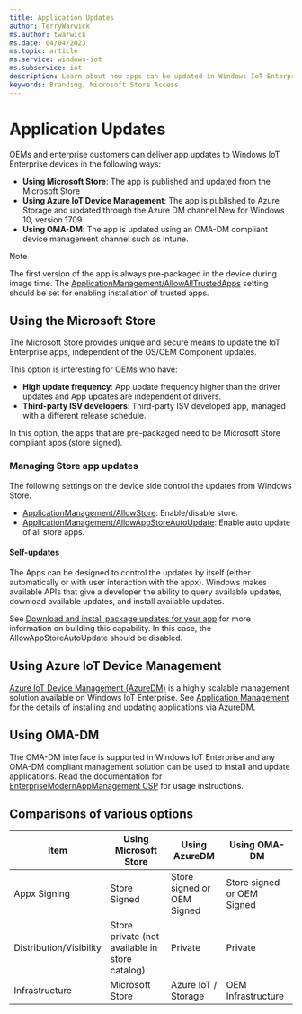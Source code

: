 ```yaml
---
title: Application Updates
author: TerryWarwick
ms.author: twarwick
ms.date: 04/04/2023
ms.topic: article
ms.service: windows-iot
ms.subservice: iot
description: Learn about how apps can be updated in Windows IoT Enterprise.
keywords: Branding, Microsoft Store Access
---
```


# Application Updates

OEMs and enterprise customers can deliver app updates to Windows IoT Enterprise devices in the following ways:

* **Using Microsoft Store**: The app is published and updated from the Microsoft Store
* **Using Azure IoT Device Management**: The app is published to Azure Storage and updated through the Azure DM channel New for Windows 10, version 1709
* **Using OMA-DM**: The app is updated using an OMA-DM compliant device management channel such as Intune.

> [!NOTE]
>
> The first version of the app is always pre-packaged in the device during image time. The [ApplicationManagement/AllowAllTrustedApps](/windows/client-management/mdm/policy-configuration-service-provider#applicationmanagement-allowalltrustedapps) setting should be set for enabling installation of trusted apps.

## Using the Microsoft Store

The Microsoft Store provides unique and secure means to update the IoT Enterprise apps, independent of the OS/OEM Component updates.

This option is interesting for OEMs who have:

* **High update frequency**: App update frequency higher than the driver updates and App updates are independent of drivers.
* **Third-party ISV developers**: Third-party ISV developed app, managed with a different release schedule.

In this option, the apps that are pre-packaged need to be Microsoft Store compliant apps (store signed).

### Managing Store app updates

The following settings on the device side control the updates from Windows Store.

* [ApplicationManagement/AllowStore](/windows/client-management/mdm/policy-configuration-service-provider#applicationmanagement-allowstore): Enable/disable store.
* [ApplicationManagement/AllowAppStoreAutoUpdate](/windows/client-management/mdm/policy-configuration-service-provider#applicationmanagement-allowappstoreautoupdate): Enable auto update of all store apps.

#### Self-updates

The Apps can be designed to control the updates by itself (either automatically or with user interaction with the appx). Windows makes available APIs that give a developer the ability to query available updates, download available updates, and install available updates.

See [Download and install package updates for your app](/windows/uwp/packaging/self-install-package-updates) for more information on building this capability. In this case, the AllowAppStoreAutoUpdate should be disabled.

## Using Azure IoT Device Management

[Azure IoT Device Management (AzureDM)](https://github.com/ms-iot/iot-core-azure-dm-client/) is a highly scalable management solution available on Windows IoT Enterprise. See [Application Management](https://github.com/ms-iot/iot-core-azure-dm-client/blob/master/docs/application-management.md) for the details of installing and updating applications via AzureDM.

## Using OMA-DM

The OMA-DM interface is supported in Windows IoT Enterprise and any OMA-DM compliant management solution can be used to install and update applications. Read the documentation for [EnterpriseModernAppManagement CSP](/windows/client-management/mdm/enterprisemodernappmanagement-csp) for usage instructions.

## Comparisons of various options

| Item | Using Microsoft Store | Using AzureDM | Using OMA-DM |
|------|-----------------------|---------------|--------------|
| Appx Signing | Store Signed | Store signed or OEM Signed | Store signed or OEM Signed |
| Distribution/Visibility | Store private (not available in store catalog) | Private | Private |
| Infrastructure | Microsoft Store | Azure IoT / Storage | OEM Infrastructure
